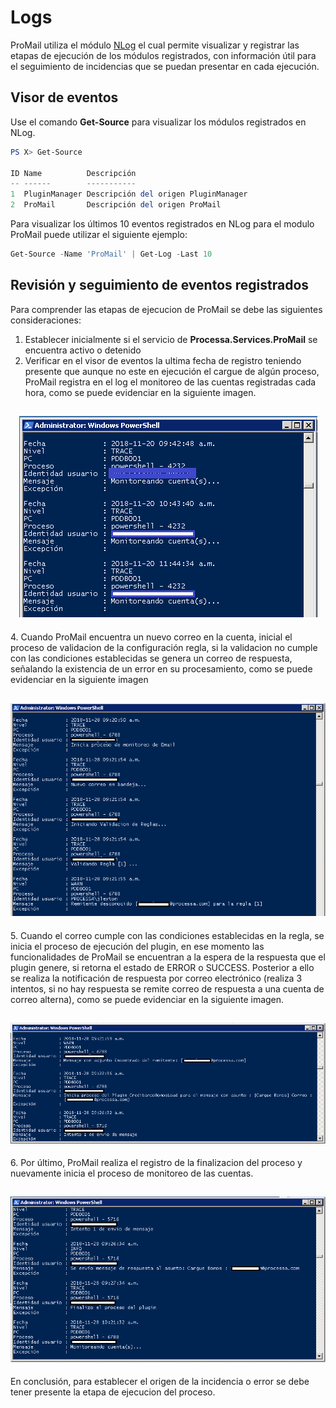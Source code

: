 # Logs

ProMail utiliza el módulo [NLog](https://github.com/RD-Processa/NLog) el cual permite visualizar y registrar las etapas de ejecución de los módulos registrados, con información útil para el seguimiento de incidencias que se puedan presentar en cada ejecución.

## Visor de eventos

Use el comando **Get-Source** para visualizar los módulos registrados en NLog.

```powershell
PS X> Get-Source

ID Name          Descripción
-- ------        -----------
1  PluginManager Descripción del origen PluginManager
2  ProMail       Descripción del origen ProMail
```

Para visualizar los últimos 10 eventos registrados en NLog para el modulo ProMail puede utilizar el siguiente ejemplo:

```powershell
Get-Source -Name 'ProMail' | Get-Log -Last 10
```

## Revisión y seguimiento de eventos registrados

Para comprender las etapas de ejecucion de ProMail se debe las siguientes consideraciones:

1. Establecer inicialmente si el servicio de **Processa.Services.ProMail** se encuentra activo o detenido
2. Verificar en el visor de eventos la ultima fecha de registro teniendo presente que aunque no este en ejecución el cargue de algún proceso, ProMail registra en el log el monitoreo de las cuentas registradas cada hora, como se puede evidenciar en la siguiente imagen.

<h2 align="center"><img src="Setup/Monitoreo cuentas.png" /></h2>
4. Cuando ProMail encuentra un nuevo correo en la cuenta, inicial el proceso de validacion de la configuración regla, si la validacion no cumple con las condiciones establecidas se genera un correo de respuesta, señalando la existencia de un error en su procesamiento, como se puede evidenciar en la siguiente imagen 
<h2 align="center"><img src="Setup/Monitoreo Reglas.png" /></h2>
5. Cuando el correo cumple con las condiciones establecidas en la regla, se inicia el proceso de ejecución del plugin, en ese momento las funcionalidades de ProMail se encuentran a la espera de la respuesta que el plugin genere, si retorna el estado de ERROR o SUCCESS. Posterior a ello se realiza la notificación de respuesta por correo electrónico (realiza 3 intentos, si no hay respuesta se remite correo de respuesta a una cuenta de correo alterna), como se puede evidenciar en la siguiente imagen.
<h2 align="center"><img src="Setup/Monitoreo Plugin.png" /></h2>
6. Por último, ProMail realiza el registro de la finalizacion del proceso y nuevamente inicia el proceso de monitoreo de las cuentas.
<h2 align="center"><img src="Setup/Monitoreo Notificacion.png" /></h2>

En conclusión, para establecer el origen de la incidencia o error se debe tener presente la etapa de ejecucion del proceso.

